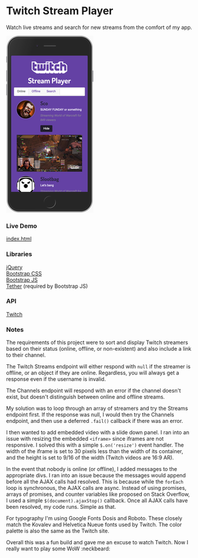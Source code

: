 # Twitch Stream Player

Watch live streams and search for new streams from the comfort of my app.

![Twitch Player](twitch-player.png)


### Live Demo

[index.html](https://adamelliotfields.github.io/free-code-camp/front-end-development/7-twitch-player/index.html)


### Libraries
[jQuery](http://jquery.com)  
[Bootstrap CSS](https://v4-alpha.getbootstrap.com)  
[Bootstrap JS](https://v4-alpha.getbootstrap.com)  
[Tether](http://tether.io) (required by Bootstrap JS)


### API
[Twitch](https://dev.twitch.tv)


### Notes

The requirements of this project were to sort and display Twitch streamers based on their status (online, offline, or non-existent) and also include a link to their channel.

The Twitch Streams endpoint will either respond with `null` if the streamer is offline, or an object if they are online. Regardless, you will always get a response even if the username is invalid.

The Channels endpoint will respond with an error if the channel doesn't exist, but doesn't distinguish between online and offline streams.

My solution was to loop through an array of streamers and try the Streams endpoint first. If the response was null, I would then try the Channels endpoint, and then use a deferred `.fail()` callback if there was an error.

I then wanted to add embedded video with a slide down panel. I ran into an issue with resizing the embedded `<iframe>` since iframes are not responsive. I solved this with a simple `$.on('resize')` event handler. The width of the iframe is set to 30 pixels less than the width of its container, and the height is set to 9/16 of the width (Twitch videos are 16:9 AR).

In the event that nobody is online (or offline), I added messages to the appropriate divs. I ran into an issue because the messages would append before all the AJAX calls had resolved. This is because while the `forEach` loop is synchronous, the AJAX calls are async. Instead of using promises, arrays of promises, and counter variables like proposed on Stack Overflow, I used a simple `$(document).ajaxStop()` callback. Once all AJAX calls have been resolved, my code runs. Simple as that.

For typography I'm using Google Fonts Dosis and Roboto. These closely match the Kovalev and Helvetica Nueue fonts used by Twitch. The color palette is also the same as the Twitch site.

Overall this was a fun build and gave me an excuse to watch Twitch. Now I really want to play some WoW :neckbeard:
